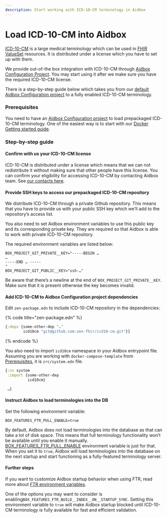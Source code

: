 ```yaml
---
description: Start working with ICD-10-CM terminology in Aidbox
---
```


# Load ICD-10-CM into Aidbox

[ICD-10-CM](https://www.cdc.gov/nchs/icd/icd-10-cm.htm) is a large medical terminology which can be used in [FHIR ValueSet](http://hl7.org/fhir/valueset.html) resources. It is distributed under a license which you have to set up with them.

We provide out-of-the box integration with ICD-10-CM through [Aidbox Configuration Project](../../../aidbox-configuration/aidbox-zen-lang-project/). You may start using it after we make sure you have the required ICD-10-CM license.

There is a step-by-step guide below which takes you from our [default Aidbox Configuration project](https://github.com/Aidbox/aidbox-docker-compose) to a fully enabled ICD-10-CM terminology.

### Prerequisites

You need to have an [Aidbox Configuration project](../../../getting-started/installation/) to load prepackaged ICD-10-CM terminology. One of the easiest way is to start with our [Docker Getting started guide](../../../getting-started-1/run-aidbox/run-aidbox-locally-with-docker.md).

### Step-by-step guide

#### Confirm with us your ICD-10-CM license

ICD-10-CM is distributed under a license which means that we can not redistribute it without making sure that other people have this license. You can confirm your eligibility for accessing ICD-10-CM by contacting Aidbox team. See [our contacts here](../../../overview/contact-us.md).

#### Provide SSH keys to access our prepackaged ICD-10-CM repository

We distribute ICD-10-CM through a private Github repository. This means that you have to provide us with your public SSH key which we’ll add to the repository’s access list.

You also need to set Aidbox environment variables to use this public key and its corresponding private key. They are required so that Aidbox is able to work with private ICD-10-CM repository.

The required environment variables are listed below:

```shell
BOX_PROJECT_GIT_PRIVATE__KEY="-----BEGIN …
…
-----END … -----
"
BOX_PROJECT_GIT_PUBLIC__KEY="ssh-…"
```

Be aware that there’s a newline at the end of `BOX_PROJECT_GIT_PRIVATE__KEY`. Make sure that it is present otherwise the key becomes invalid.

#### Add ICD-10-CM to Aidbox Configuration project dependencies

Edit `zen-package.edn` to include ICD-10-CM repository in the dependencies:

{% code title="zen-package.edn" %}
```clojure
{:deps {some-other-dep "…"
        icd10cm "git@github.com:zen-fhir/icd10-cm.git"}}
```
{% endcode %}

You also need to import `icd10cm` namespace in your Aidbox entrypoint file. Assuming you are working with `docker-compose-template` from [Prerequisites](load-icd-10-cm-into-aidbox.md#prerequisites), it is `zrc/system.edn` file.

```clojure
{:ns system
 :import {some-other-dep
          icd10cm}

 …}
```

#### Instruct Aidbox to load terminologies into the DB

Set the following environment variable:

```
BOX_FEATURES_FTR_PULL_ENABLE=true
```

By default, Aidbox does not load terminologies into the database as that can take a lot of disk space. This means that full terminology functionality won’t be available until you enable it manually. [BOX\_FEATURES\_FTR\_PULL\_ENABLE](../../../reference/configuration/environment-variables/ftr.md) environment variable is just for that. When you set it to `true`, Aidbox will load terminologies into the database on the next startup and start functioning as a fully-featured terminology server.

#### Further steps

If you want to customize Aidbox startup behavior when using FTR, read more about [FTR environment variables](../../../reference/configuration/environment-variables/ftr.md).

One of the options you may want to consider is enabling`BOX_FEATURES_FTR_BUILD__INDEX__ON__STARTUP_SYNC`. Setting this environment variable to `true` will make Aidbox startup blocked until ICD-10-CM terminology is fully available for fast and efficient validation.

